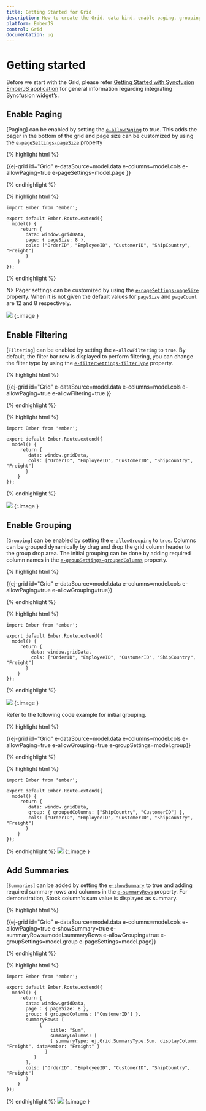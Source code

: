 ```yaml
---
title: Getting Started for Grid
description: How to create the Grid, data bind, enable paging, grouping, filtering and add summaries
platform: EmberJS
control: Grid
documentation: ug
---
```

# Getting started

Before we start with the Grid, please refer [Getting Started with Syncfusion EmberJS application](https://help.syncfusion.com/emberjs/overview/) for general information regarding integrating Syncfusion widget’s.

## Enable Paging

[Paging] can be enabled by setting the [`e-allowPaging`](https://help.syncfusion.com/api/js/ejgrid#members:allowpaging) to true.  This adds the pager in the bottom of the grid and page size can be customized by using the [`e-pageSettings-pageSize`](https://help.syncfusion.com/api/js/ejgrid#members:pagesettings-pagesize) property

{% highlight html %}

{{ej-grid id="Grid" e-dataSource=model.data e-columns=model.cols e-allowPaging=true e-pageSettings=model.page }}

{% endhighlight %}

{% highlight html %}

	import Ember from 'ember';

    export default Ember.Route.extend({
      model() {
         return {
           data: window.gridData,
           page: { pageSize: 8 },
           cols: ["OrderID", "EmployeeID", "CustomerID", "ShipCountry", "Freight"]
           }
        }
    });

{% endhighlight %}

N> Pager settings can be customized by using the [`e-pageSettings-pageSize`](https://help.syncfusion.com/api/js/ejgrid#members:pagesettings-pagesize) property. When it is not given the default values for `pageSize` and `pageCount` are 12 and 8 respectively.


![](Getting-Started_images/Getting-Started_img3.png)
{:.image }


## Enable Filtering

[`Filtering`] can be enabled by setting the `e-allowFiltering` to `true`. By default, the filter bar row is displayed to perform filtering, you can change the filter type by using the [`e-filterSettings-filterType`](https://help.syncfusion.com/api/js/ejgrid#members:filtersettings) property.

{% highlight html %}

{{ej-grid id="Grid" e-dataSource=model.data e-columns=model.cols e-allowPaging=true e-allowFiltering=true }}

{% endhighlight %}

{% highlight html %}

	import Ember from 'ember';

    export default Ember.Route.extend({
      model() {
         return {
            data: window.gridData,
            cols: ["OrderID", "EmployeeID", "CustomerID", "ShipCountry", "Freight"]
           }
        }
    });

{% endhighlight %}

![](Getting-started_images/Getting-started_img4.png)
{:.image }


## Enable Grouping

[`Grouping`] can be enabled by setting the [`e-allowGrouping`](https://help.syncfusion.com/api/js/ejgrid#members:allowgrouping) to `true`.  Columns can be grouped dynamically by drag and drop the grid column header to the group drop area. The initial grouping can be done by adding required column names in the [`e-groupSettings-groupedColumns`](https://help.syncfusion.com/api/js/ejgrid#members:groupsettings-groupedcolumns) property.

{% highlight html %}

{{ej-grid id="Grid" e-dataSource=model.data e-columns=model.cols e-allowPaging=true e-allowGrouping=true}}

{% endhighlight %}

{% highlight html %}

	import Ember from 'ember';

    export default Ember.Route.extend({
      model() {
         return {
             data: window.gridData,
             cols: ["OrderID", "EmployeeID", "CustomerID", "ShipCountry", "Freight"]
           }
        }
    });

{% endhighlight %}

![](Getting-started_images/Getting-started_img5.png)
{:.image }


Refer to the following code example for initial grouping.

{% highlight html %}

{{ej-grid id="Grid" e-dataSource=model.data e-columns=model.cols e-allowPaging=true e-allowGrouping=true e-groupSettings=model.group}}

{% endhighlight %}

{% highlight html %}

	import Ember from 'ember';

    export default Ember.Route.extend({
      model() {
         return {
            data: window.gridData,
            group: { groupedColumns: ["ShipCountry", "CustomerID"] },
            cols: ["OrderID", "EmployeeID", "CustomerID", "ShipCountry", "Freight"]
           }
        }
    });

{% endhighlight %}
![](Getting-started_images/Getting-started_img6.png)
{:.image }


## Add Summaries

[`Summaries`] can be added by setting the [`e-showSummary`](https://help.syncfusion.com/api/js/ejgrid#members:showsummary) to true and adding required summary rows and columns in the [`e-summaryRows`](https://help.syncfusion.com/api/js/ejgrid#members:summaryrows) property. For demonstration, Stock column's sum value is displayed as summary.

{% highlight html %}

{{ej-grid id="Grid" e-dataSource=model.data e-columns=model.cols e-allowPaging=true e-showSummary=true e-summaryRows=model.summaryRows e-allowGrouping=true e-groupSettings=model.group e-pageSettings=model.page}}

{% endhighlight %}

{% highlight html %}

	import Ember from 'ember';

    export default Ember.Route.extend({
      model() {
         return {
           data: window.gridData,
           page : { pageSize: 8 },
           group: { groupedColumns: ["CustomerID"] },
           summaryRows: [
                {
                  	title: "Sum",
                  	summaryColumns: [
                    { summaryType: ej.Grid.SummaryType.Sum, displayColumn: "Freight", dataMember: "Freight" }
              	  ]
              }
           ],
           cols: ["OrderID", "EmployeeID", "CustomerID", "ShipCountry", "Freight"]
           }
        }
    });

{% endhighlight %}
![](Getting-started_images/Getting-started_img7.png)
{:.image }

